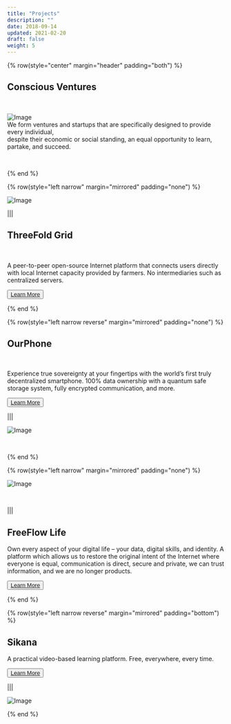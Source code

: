 ```yaml
---
title: "Projects"
description: ""
date: 2018-09-14
updated: 2021-02-20
draft: false
weight: 5
---
```


<div class="container mx-auto">

<!-- section 1 (co-found) -->

{% row(style="center" margin="header" padding="both") %}

## Conscious Ventures

<br>

![Image](img/vc0.png#xl#mx-auto)
<br>
We form ventures and startups that are specifically designed to provide every individual, 
<br>
despite their economic or social standing, an equal opportunity to learn, partake, and succeed.


<br>

{% end %}

{% row(style="left narrow" margin="mirrored" padding="none") %}

![Image](img/tff.png#medium#mx-auto)

|||


## ThreeFold Grid
<br>

A peer-to-peer open-source Internet platform that connects users directly with local Internet capacity provided by farmers. No intermediaries such as centralized servers.



<button>[Learn More](/projects/tfgrid/)</button>

{% end %}

{% row(style="left narrow reverse" margin="mirrored" padding="none") %}

## OurPhone
<br>

Experience true sovereignty at your fingertips with the world’s first truly decentralized smartphone. 100% data ownership with a quantum safe storage system, fully encrypted communication, and more.



<button>[Learn More](/projects/ourphone/)</button>


|||

![Image](img/ourphone.png#medium#mx-auto)

<br>

{% end %}

{% row(style="left narrow" margin="mirrored" padding="none") %}

![Image](img/ff.png#medium#mx-auto)

<br>


|||


## FreeFlow Life


Own every aspect of your digital life – your data, digital skills, and identity. A platform which allows us to restore the original intent of the Internet where everyone is equal, communication is direct, secure and private, we can trust information, and we are no longer products.



<button>[Learn More](/projects/freeflow/)</button>


{% end %}


{% row(style="left narrow reverse" margin="mirrored" padding="bottom") %}

## Sikana


A practical video-based learning platform. Free, everywhere, every time.


<button>[Learn More](/projects/sikana/)</button>

|||

![Image](img/sikana.png#medium#mx-auto)



{% end %}




</div>


